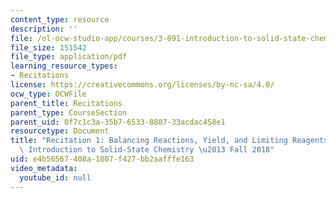 ```yaml
---
content_type: resource
description: ''
file: /ol-ocw-studio-app/courses/3-091-introduction-to-solid-state-chemistry-fall-2018/e4b56567408a1807f427bb2aafffe163_MIT3_091F18_REC1.pdf
file_size: 151542
file_type: application/pdf
learning_resource_types:
- Recitations
license: https://creativecommons.org/licenses/by-nc-sa/4.0/
ocw_type: OCWFile
parent_title: Recitations
parent_type: CourseSection
parent_uid: 0f7c1c3a-35b7-6533-8887-33acdac458e1
resourcetype: Document
title: "Recitation 1: Balancing Reactions, Yield, and Limiting Reagents \u2013 3.091\
  \ Introduction to Solid-State Chemistry \u2013 Fall 2018"
uid: e4b56567-408a-1807-f427-bb2aafffe163
video_metadata:
  youtube_id: null
---
```

